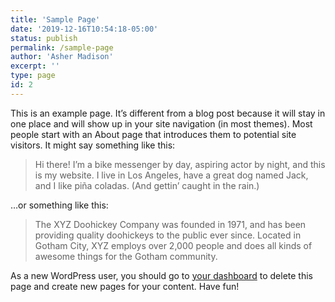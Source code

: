 ```yaml
---
title: 'Sample Page'
date: '2019-12-16T10:54:18-05:00'
status: publish
permalink: /sample-page
author: 'Asher Madison'
excerpt: ''
type: page
id: 2
---
```

This is an example page. It’s different from a blog post because it will stay in one place and will show up in your site navigation (in most themes). Most people start with an About page that introduces them to potential site visitors. It might say something like this:

> Hi there! I’m a bike messenger by day, aspiring actor by night, and this is my website. I live in Los Angeles, have a great dog named Jack, and I like piña coladas. (And gettin’ caught in the rain.)

…or something like this:

> The XYZ Doohickey Company was founded in 1971, and has been providing quality doohickeys to the public ever since. Located in Gotham City, XYZ employs over 2,000 people and does all kinds of awesome things for the Gotham community.

As a new WordPress user, you should go to [your dashboard](https://duwors.ashermadison.com/wp-admin/) to delete this page and create new pages for your content. Have fun!